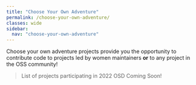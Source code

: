 ```yaml
---
title: "Choose Your Own Adventure"
permalink: /choose-your-own-adventure/
classes: wide
sidebar:
  nav: "choose-your-own-adventure"
---
```


Choose your own adventure projects provide you the opportunity to contribute code to projects led by women maintainers **or** to any project in the OSS community!


> List of projects participating in 2022 OSD Coming Soon!